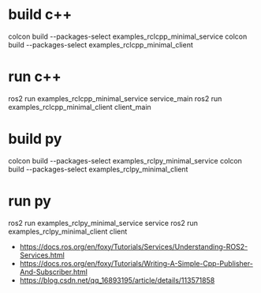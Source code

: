 # build c++
colcon build --packages-select examples_rclcpp_minimal_service
colcon build --packages-select examples_rclcpp_minimal_client

# run c++
ros2 run examples_rclcpp_minimal_service service_main
ros2 run examples_rclcpp_minimal_client  client_main

# build py
colcon build --packages-select examples_rclpy_minimal_service
colcon build --packages-select examples_rclpy_minimal_client

# run py
ros2 run examples_rclpy_minimal_service service
ros2 run examples_rclpy_minimal_client client

- https://docs.ros.org/en/foxy/Tutorials/Services/Understanding-ROS2-Services.html
- https://docs.ros.org/en/foxy/Tutorials/Writing-A-Simple-Cpp-Publisher-And-Subscriber.html
- https://blog.csdn.net/qq_16893195/article/details/113571858